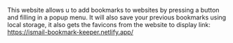 This website allows u to add bookmarks to websites by pressing a button and filling in a popup menu.
It will also save your previous bookmarks using local storage, it also gets the favicons from the website to display
link: https://ismail-bookmark-keeper.netlify.app/